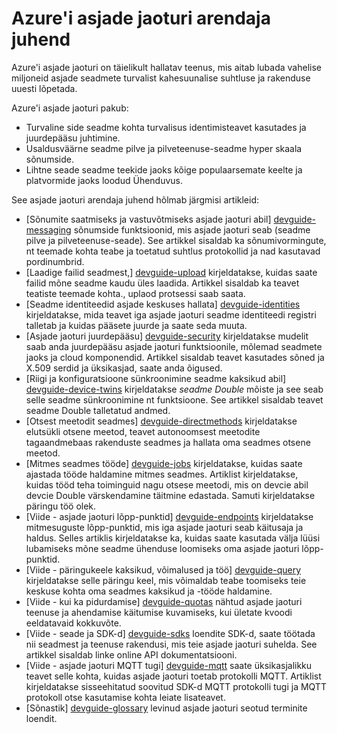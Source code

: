 <properties
 pageTitle="Arendaja juhendi Teemad asjade jaoturi | Microsoft Azure'i"
 description="Azure'i asjade jaoturi arendaja juhend, mis sisaldab asjade jaoturi lõpp-punktid, Turve, seadme identiteedi registri, mobiilsideseadmete halduse ja sõnumside"
 services="iot-hub"
 documentationCenter=".net"
 authors="dominicbetts"
 manager="timlt"
 editor=""/>

<tags
 ms.service="iot-hub"
 ms.devlang="multiple"
 ms.topic="article"
 ms.tgt_pltfrm="na"
 ms.workload="na"
 ms.date="09/30/2016" 
 ms.author="dobett"/>

# <a name="azure-iot-hub-developer-guide"></a>Azure'i asjade jaoturi arendaja juhend

Azure'i asjade jaoturi on täielikult hallatav teenus, mis aitab lubada vahelise miljoneid asjade seadmete turvalist kahesuunalise suhtluse ja rakenduse uuesti lõpetada.

Azure'i asjade jaoturi pakub:

* Turvaline side seadme kohta turvalisus identimisteavet kasutades ja juurdepääsu juhtimine.
* Usaldusväärne seadme pilve ja pilveteenuse-seadme hyper skaala sõnumside.
* Lihtne seade seadme teekide jaoks kõige populaarsemate keelte ja platvormide jaoks loodud Ühenduvus.

See asjade jaoturi arendaja juhend hõlmab järgmisi artikleid:

- [Sõnumite saatmiseks ja vastuvõtmiseks asjade jaoturi abil] [ devguide-messaging] sõnumside funktsioonid, mis asjade jaoturi seab (seadme pilve ja pilveteenuse-seade). See artikkel sisaldab ka sõnumivormingute, nt teemade kohta teabe ja toetatud suhtlus protokollid ja nad kasutavad pordinumbrid.
- [Laadige failid seadmest,] [ devguide-upload] kirjeldatakse, kuidas saate failid mõne seadme kaudu üles laadida. Artikkel sisaldab ka teavet teatiste teemade kohta., uplaod protsessi saab saata.
- [Seadme identiteedid asjade keskuses hallata] [ devguide-identities] kirjeldatakse, mida teavet iga asjade jaoturi seadme identiteedi registri talletab ja kuidas pääsete juurde ja saate seda muuta.
- [Asjade jaoturi juurdepääsu] [ devguide-security] kirjeldatakse mudelit saab anda juurdepääsu asjade jaoturi funktsioonile, mõlemad seadmete jaoks ja cloud komponendid. Artikkel sisaldab teavet kasutades sõned ja X.509 serdid ja üksikasjad, saate anda õigused.
- [Riigi ja konfiguratsioone sünkroonimine seadme kaksikud abil] [ devguide-device-twins] kirjeldatakse *seadme Double* mõiste ja see seab selle seadme sünkroonimine nt funktsioone. See artikkel sisaldab teavet seadme Double talletatud andmed.
- [Otsest meetodit seadmes] [ devguide-directmethods] kirjeldatakse elutsükli otsene meetod, teavet autonoomsest meetodite tagaandmebaas rakenduste seadmes ja hallata oma seadmes otsene meetod.
- [Mitmes seadmes tööde] [ devguide-jobs] kirjeldatakse, kuidas saate ajastada tööde haldamine mitmes seadmes. Artiklist kirjeldatakse, kuidas tööd teha toiminguid nagu otsese meetodi, mis on devcie abil devcie Double värskendamine täitmine edastada. Samuti kirjeldatakse päringu töö olek.
- [Viide - asjade jaoturi lõpp-punktid] [ devguide-endpoints] kirjeldatakse mitmesuguste lõpp-punktid, mis iga asjade jaoturi seab käitusaja ja haldus. Selles artiklis kirjeldatakse ka, kuidas saate kasutada välja lüüsi lubamiseks mõne seadme ühenduse loomiseks oma asjade jaoturi lõpp-punktid.
- [Viide - päringukeele kaksikud, võimalused ja töö] [ devguide-query] kirjeldatakse selle päringu keel, mis võimaldab teabe toomiseks teie keskuse kohta oma seadmes kaksikud ja -tööde haldamine.
- [Viide - kui ka pidurdamise] [ devguide-quotas] nähtud asjade jaoturi teenuse ja ahendamise käitumise kuvamiseks, kui ületate kvoodi eeldatavaid kokkuvõte.
- [Viide - seade ja SDK-d] [ devguide-sdks] loendite SDK-d, saate töötada nii seadmest ja teenuse rakendusi, mis teie asjade jaoturi suhelda. See artikkel sisaldab linke online API dokumentatsiooni.
- [Viide - asjade jaoturi MQTT tugi] [ devguide-mqtt] saate üksikasjalikku teavet selle kohta, kuidas asjade jaoturi toetab protokolli MQTT. Artiklist kirjeldatakse sisseehitatud soovitud SDK-d MQTT protokolli tugi ja MQTT protokoll otse kasutamise kohta leiate lisateavet.
- [Sõnastik] [ devguide-glossary] levinud asjade jaoturi seotud terminite loendit.



[devguide-messaging]: iot-hub-devguide-messaging.md
[devguide-upload]: iot-hub-devguide-file-upload.md
[devguide-identities]: iot-hub-devguide-identity-registry.md
[devguide-security]: iot-hub-devguide-security.md
[devguide-device-twins]: iot-hub-devguide-device-twins.md
[devguide-directmethods]: iot-hub-devguide-direct-methods.md
[devguide-jobs]: iot-hub-devguide-jobs.md
[devguide-endpoints]: iot-hub-devguide-endpoints.md
[devguide-quotas]: iot-hub-devguide-quotas-throttling.md
[devguide-query]: iot-hub-devguide-query-language.md
[devguide-sdks]: iot-hub-devguide-sdks.md
[devguide-mqtt]: iot-hub-mqtt-support.md
[devguide-glossary]: iot-hub-devguide-glossary.md

